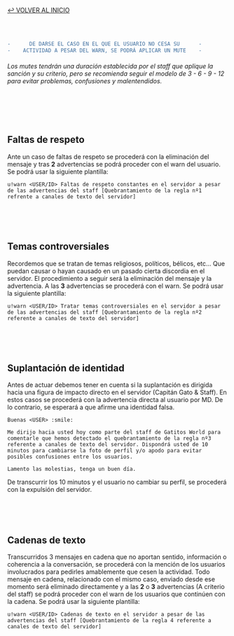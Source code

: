 [↩️ VOLVER AL INICIO](https://github.com/gacarbla/documents/blob/main/README.md)

<br>
<br>

```diff
-      DE DARSE EL CASO EN EL QUE EL USUARIO NO CESA SU      -
-    ACTIVIDAD A PESAR DEL WARN, SE PODRÁ APLICAR UN MUTE    -
```
###### Los mutes tendrán una duración establecida por el staff que aplique la sanción y su criterio, pero se recomienda seguir el modelo de 3 - 6 - 9 - 12 para evitar problemas, confusiones y malentendidos.
<br>
<br>
<br>

## Faltas de respeto
Ante un caso de faltas de respeto se procederá con la eliminación del mensaje y tras **2** advertencias se podrá proceder con el warn del usuario.
Se podrá usar la siguiente plantilla:
```
u!warn <USER/ID> Faltas de respeto constantes en el servidor a pesar de las advertencias del staff [Quebrantamiento de la regla nº1 refrente a canales de texto del servidor]
```

<br>
<br>
<br>

## Temas controversiales
Recordemos que se tratan de temas religiosos, políticos, bélicos, etc... Que puedan causar o hayan causado en un pasado cierta discordia en el servidor. El procedimiento a seguir será la eliminación del mensaje y la advertencia. A las **3** advertencias se procederá con el warn.
Se podrá usar la siguiente plantilla:
```
u!warn <USER/ID> Tratar temas controversiales en el servidor a pesar de las advertencias del staff [Quebrantamiento de la regla nº2 referente a canales de texto del servidor]
```

<br>
<br>
<br>

## Suplantación de identidad
Antes de actuar debemos tener en cuenta si la suplantación es dirigida hacia una figura de impacto directo en el servidor (Capitán Gato & Staff). En estos casos se procederá con la advertencia directa al usuario por MD. De lo contrario, se esperará a que afirme una identidad falsa.
```
Buenas <USER> :smile:

Me dirijo hacia usted hoy como parte del staff de Gatitos World para comentarle que hemos detectado el quebrantamiento de la regla nº3 referente a canales de texto del servidor. Dispondrá usted de 10 minutos para cambiarse la foto de perfil y/o apodo para evitar posibles confusiones entre los usuarios.

Lamento las molestias, tenga un buen día.
```
De transcurrir los 10 minutos y el usuario no cambiar su perfil, se procederá con la expulsión del servidor.

<br>
<br>
<br>

## Cadenas de texto
Transcurridos 3 mensajes en cadena que no aportan sentido, información o coherencia a la conversación, se procederá con la mención de los usuarios involucrados para pedirles amablemente que cesen la actividad. Todo mensaje en cadena, relacionado con el mismo caso, enviado desde ese momento será eliminado directamente y a las **2** o **3** advertencias (A criterio del staff) se podrá proceder con el warn de los usuarios que continúen con la cadena.
Se podrá usar la siguiente plantilla:
```
u!warn <USER/ID> Cadenas de texto en el servidor a pesar de las advertencias del staff [Quebrantamiento de la regla 4 referente a canales de texto del servidor]
```

<br>
<br>
<br>
